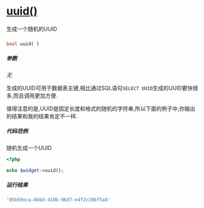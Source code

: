 [uuid()](http://twinh.github.io/widget/api/uuid)
================================================

生成一个随机的UUID

### 
```php
bool uuid( )
```

##### 参数
*无*


生成的UUID可用于数据表主键,相比通过SQL语句`SELECT UUID`生成的UUID要快很多,而且调用更加方便.

值得注意的是,UUID是固定长度和格式的随机的字符串,所以下面的例子中,你输出的结果和我的结果肯定不一样.


##### 代码范例
随机生成一个UUID
```php
<?php

echo $widget->uuid();
```
##### 运行结果
```php
'05b59eca-866d-410b-96d7-e4f2c286f5a8'
```
